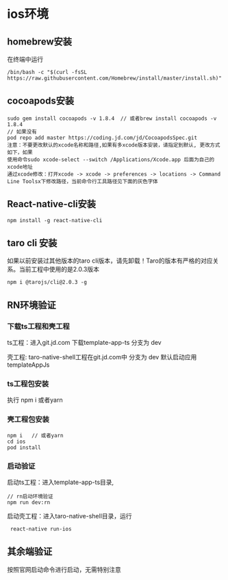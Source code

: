 # ios环境

## homebrew安装

在终端中运行

```
/bin/bash -c "$(curl -fsSL https://raw.githubusercontent.com/Homebrew/install/master/install.sh)"
```

## cocoapods安装

```
sudo gem install cocoapods -v 1.8.4  // 或者brew install cocoapods -v 1.8.4
// 如果没有
pod repo add master https://coding.jd.com/jd/CocoapodsSpec.git
注意：不要更改默认的xcode名称和路径,如果有多xcode版本安装，请指定到默认, 更改方式如下，如果
使用命令sudo xcode-select --switch /Applications/Xcode.app 后面为自己的xcode地址
通过xcode修改：打开xcode -> xcode -> preferences -> locations -> Command Line Toolsx下修改路径，当前命令行工具路径见下面的灰色字体
```



## React-native-cli安装

```
npm install -g react-native-cli
```

## taro cli 安装

如果以前安装过其他版本的taro cli版本，请先卸载！Taro的版本有严格的对应关系。当前工程中使用的是2.0.3版本

```
npm i @tarojs/cli@2.0.3 -g
```



## RN环境验证

### 下载ts工程和壳工程

ts工程：进入git.jd.com 下载template-app-ts  分支为 dev

壳工程: taro-native-shell工程在git.jd.com中   分支为 dev 默认启动应用templateAppJs

### ts工程包安装

执行 npm i 或者yarn 

### 壳工程包安装

```
npm i   // 或者yarn
cd ios
pod install
```

### 启动验证

启动ts工程：进入template-app-ts目录,

```
// rn启动环境验证
npm run dev:rn
```

启动壳工程：进入taro-native-shell目录，运行

```
 react-native run-ios
```

## 其余端验证

按照官网启动命令进行启动，无需特别注意

